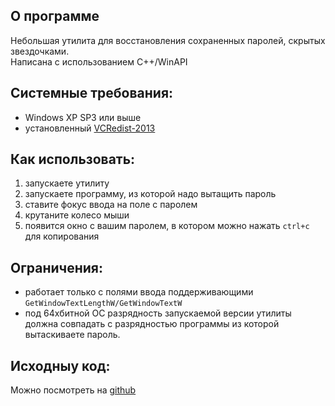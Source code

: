 О программе
---
Небольшая утилита для восстановления сохраненных паролей, скрытых звездочками.  
Написана с использованием C++/WinAPI

Системные требования:
---
* Windows XP SP3 или выше
* установленный [VCRedist-2013](https://www.microsoft.com/ru-RU/download/details.aspx?id=40784)

Как использовать:
---
 1. запускаете утилиту
 2. запускаете программу, из которой надо вытащить пароль
 3. ставите фокус ввода на поле с паролем
 4. крутаните колесо мыши
 5. появится окно с вашим паролем, в котором можно нажать `ctrl+c` для копирования

Ограничения:
---
* работает только с полями ввода поддерживающими `GetWindowTextLengthW/GetWindowTextW`
* под 64хбитной ОС разрядность запускаемой версии утилиты должна совпадать с разрядностью программы
из которой вытаскиваете пароль.

Исходныу код:
---
Можно посмотреть на [github](https://github.com/max-dark/get-password)
